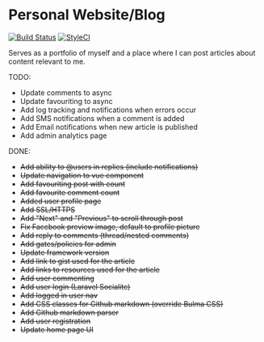 # Personal Website/Blog

[![Build Status](https://travis-ci.org/patoui/laravel-profile.svg?branch=master)](https://travis-ci.org/patoui/laravel-profile)
[![StyleCI](https://styleci.io/repos/73735220/shield)](https://styleci.io/repos/73735220)


Serves as a portfolio of myself and a place where I can post articles about content relevant to me.

TODO:

* Update comments to async
* Update favouriting to async
* Add log tracking and notifications when errors occur
* Add SMS notifications when a comment is added
* Add Email notifications when new article is published
* Add admin analytics page

DONE:

* ~~Add ability to @users in replies (include notifications)~~
* ~~Update navigation to vue component~~
* ~~Add favouriting post with count~~
* ~~Add favourite comment count~~
* ~~Added user profile page~~
* ~~Add SSL/HTTPS~~
* ~~Add "Next" and "Previous" to scroll through post~~
* ~~Fix Facebook preview image, default to profile picture~~
* ~~Add reply to comments (thread/nested comments)~~
* ~~Add gates/policies for admin~~
* ~~Update framework version~~
* ~~Add link to gist used for the article~~
* ~~Add links to resources used for the article~~
* ~~Add user commenting~~
* ~~Add user login (Laravel Socialite)~~
* ~~Add logged in user nav~~
* ~~Add CSS classes for Github markdown (override Bulma CSS)~~
* ~~Add Github markdown parser~~
* ~~Add user registration~~
* ~~Update home page UI~~
